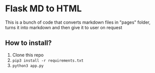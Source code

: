 # Flask MD to HTML
This is a bunch of code that converts markdown files in "pages" folder, turns it into markdown and then give it to user on request
## How to install?
1. Clone this repo
2. `pip3 install -r requirements.txt`
3. `python3 app.py`
